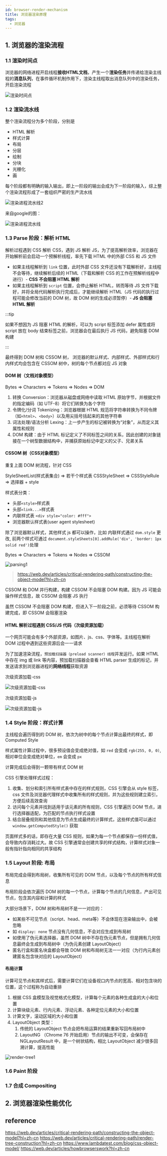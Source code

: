 ```yaml
---
id: browser-render-mechanism
title: 浏览器渲染原理
tags:
  - 浏览器
---
```


## 1. 浏览器的渲染流程

### 1.1 渲染时间点

浏览器的网络进程开启线程**接收HTML文档**，产生一个**渲染任务**并传递给渲染主线程的**消息队列**，在事件循环机制作用下，渲染主线程取出消息队列中的渲染任务，开启渲染流程

![渲染时间点](https://fxpby.oss-cn-beijing.aliyuncs.com/blogImg/blogImg/browser/渲染时间点.svg)

### 1.2 渲染流水线

整个渲染流程分为多个阶段，分别是

- HTML 解析
- 样式计算
- 布局
- 分层
- 绘制
- 分块
- 光栅化
- 画

每个阶段都有明确的输入输出，即上一阶段的输出会成为下一阶段的输入，综上整个渲染流程形成了一套组织严密的生产流水线

![渲染进程流水线2](https://fxpby.oss-cn-beijing.aliyuncs.com/blogImg/blogImg/browser/渲染进程流水线2.svg)

来自google的图：

![渲染进程流水线](https://fxpby.oss-cn-beijing.aliyuncs.com/blogImg/blogImg/browser/渲染进程流水线.png)

### 1.3 Parse 阶段：解析 HTML

解析过程遇到 CSS 解析 CSS，遇到 JS 解析 JS，为了提高解析效率，浏览器在开始解析前会启动一个预解析线程，率先下载 HTML 中的外部 CSS 和 JS 文件

- 如果主线程解析到 `link` 位置，此时外部 CSS 文件还没有下载解析好，主线程不会等待，继续解析后续的 HTML（下载和解析 CSS 的工作在预解析线程中进行）- **CSS 不会阻塞 HTML 解析**
- 如果主线程解析到 `script` 位置，会停止解析 HTML，转而等待 JS 文件下载好，并将全局代码解析执行完成后，才能继续解析 HTML（JS 代码的执行过程可能会修改当前的 DOM 树，故 DOM 树的生成必须暂停）- **JS 会阻塞 HTML 解析**

:::tip

如果不想因为 JS 阻塞 HTML 的解析，可以为 script 标签添加 defer 属性或将 script 放在 body 结束标签之前，浏览器会在最后执行 JS 代码，避免阻塞 DOM 构建

:::

最终得到 DOM 树和 CSSOM 树， 浏览器的默认样式、内部样式、外部样式和行内样式均会包含在 CSSOM 树中，树的每个节点都对应 JS 对象

#### DOM 树（文档对象模型）

Bytes => Characters => Tokens => Nodes => DOM

1. 转换 Conversion：浏览器从磁盘或网络中读取 HTML 原始字节，并根据文件的指定编码（如 UTF-8）将它们转换为各个字符
2. 令牌化/分词 Tokenizing：浏览器根据 HTML 规范将字符串转换为不同令牌（如`<html>`、`<body>`）以及用尖括号括起来的其他字符串
3. 词法处理/语法分析 Lexing：上一步产生的标记被转换为“对象”，从而定义其属性和规则
4. DOM 构建：由于 HTML 标记定义了不同标签之间的关系，因此创建的对象链接在一个树型数据结构中，并捕获原始标记中定义的父子、兄弟关系

#### CSSOM 树（CSS对象模型）

重复上面 DOM 树流程，针对 CSS

StyleSheetList(样式表集合) => 若干个样式表 CSSStyleSheet => CSSStyleRule => 选择器 + style

样式表分类：

- 头部`<style>`样式表
- 头部`<link...>`样式表
- 内联样式表 `<div style="color: #fff">`
- 浏览器默认样式表(user agent stylesheet)

除了浏览器默认样式，其他样式 js 都可以操作，比如 内联样式通过 `dom.style` 更改, 前两个样式可通过 `document.styleSheets[0].addRule('div', 'border: 1px solid red')`处理

Bytes => Characters => Tokens => Nodes => CSSOM

![parsing1](https://fxpby.oss-cn-beijing.aliyuncs.com/blogImg/blogImg/browser/parsing1.png)

> <https://web.dev/articles/critical-rendering-path/constructing-the-object-model?hl=zh-cn>

CSSOM 和 DOM 并行构建，构建 CSSOM 不会阻塞 DOM 构建。因为 JS 可能会操作样式信息，故 CSSOM 会阻塞 JS 执行

虽然 CSSOM 不会阻塞 DOM 构建，但进入下一阶段之前，必须等待 CSSOM 构建完成，即 CSSOM 会阻塞渲染

#### HTML 解析过程遇到 CSS/JS 代码（次级资源加载）

一个网页可能会有多个外部资源，如图片、js、css、字体等。主线程在解析 DOM 过程中遇到这些资源后会一一请求

为了加速渲染流程，`预加载扫描器（preload scanner）线程`并发运行。如果 HTML 中存在 img 或 link 等内容，预加载扫描器会查看 HTML parser 生成的标记，并发送请求到浏览器进程的**网络线程**获取资源

次级资源加载-css

![次级资源加载-css](https://fxpby.oss-cn-beijing.aliyuncs.com/blogImg/blogImg/browser/次级资源加载.svg)

次级资源加载-js

![次级资源加载-js](https://fxpby.oss-cn-beijing.aliyuncs.com/blogImg/blogImg/browser/次级资源加载-js.svg)

### 1.4 Style 阶段：样式计算

主线程会遍历得到的 DOM 树，依次为树中的每个节点计算出最终的样式，即 Computed Style

样式属性计算过程中，很多预设值会变成绝对值，如 `red` 会变成 `rgb(255, 0, 0)`, 相对单位会变成绝对单位，`em` 会变成 `px`

计算完成后会得到一颗带有样式 DOM 树

CSS 引擎处理样式过程：

1. 收集、划分和索引所有样式表中存在的样式规则，CSS 引擎会从 style 标签，css 文件及浏览器代理样式中收集所有的样式规则，并为这些规则建立索引，方便后续高效查询
2. 访问每个元素并找到适用于该元素的所有规则，CSS 引擎遍历 DOM 节点，进行选择器适配，为匹配的节点执行样式设置
3. 结合层叠规则和其他信息为节点生成最终的计算样式，这些样式值可以通过 `window.getComputedStyle()` 获取

页面样式多的话，即存在大量 CSS 规则，如果为每一个节点都保存一份样式值，会导致内存消耗过大。故 CSS 引擎通常会创建共享的样式结构，计算样式对象一般有指针指向相同的共享结构

### 1.5 Layout 阶段: 布局

布局完成会得到布局树，收集所有可见的 DOM 节点，以及每个节点的所有样式信息

布局阶段会依次遍历 DOM 树的每一个节点，计算每个节点的几何信息，产出可见节点，包含其内容和计算的样式

大部分场景下，DOM 树和布局树不是一一对应的：

- 如某些不可见节点（script、head、meta等）不会体现在渲染输出中，会被忽略
- 如 `display: none` 节点没有几何信息，不会对应生成到布局树
- 如使用了伪元素选择器，虽然 DOM 树中不存在伪元素节点，但是拥有几何信息最终会生成到布局树中（为伪元素创建 LayoutObject）
- 匿名行盒和匿名块盒都会导致 DOM 树和布局树无法一一对应（为行内元素创建匿名包含块对应的 LayoutObject）

#### 布局计算

计算可见节点和其样式后，需要计算它们在设备视口内节点的宽高、相对包含块的位置，这个过程称为自动重排

1. 根据 CSS 盒模型及视觉格式化模型，计算每个元素的各种生成盒的大小和位置
2. 计算块级元素、行内元素、浮动元素、各种定位元素的大小和位置
3. 计算文字，滚动区域的大小和位置
4. LayoutObject 类型：
   1. 传统的 LayoutObject 节点会把布局运算的结果重新写回布局树中
   2. LayoutNG （Chrome 76 开始启用）节点的输出不可变，会保存在 NGLayoutResult 中，是一个树状结构，相比 LayoutObject 减少很多回溯计算，提高性能

![render-tree1](https://fxpby.oss-cn-beijing.aliyuncs.com/blogImg/blogImg/browser/render-tree1.png)

### 1.6 Paint 阶段

### 1.7 合成 Compositing

## 2. 浏览器渲染性能优化

## reference

<https://web.dev/articles/critical-rendering-path/constructing-the-object-model?hl=zh-cn>
<https://web.dev/articles/critical-rendering-path/render-tree-construction?hl=zh-cn>
<https://www.lambdatest.com/blog/css-object-model/>
<https://web.dev/articles/howbrowserswork?hl=zh-cn>
